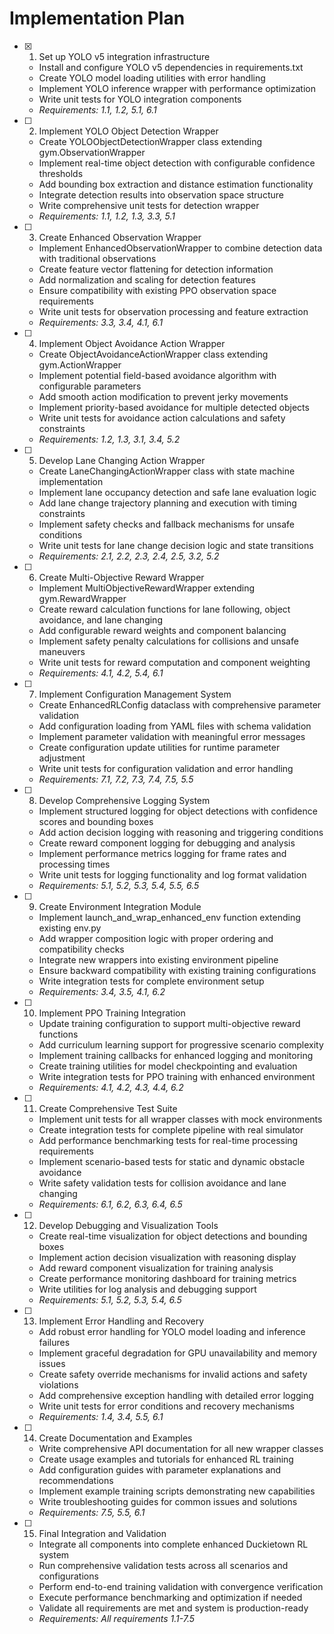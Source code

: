 # Implementation Plan

- [x] 1. Set up YOLO v5 integration infrastructure
  - Install and configure YOLO v5 dependencies in requirements.txt
  - Create YOLO model loading utilities with error handling
  - Implement YOLO inference wrapper with performance optimization
  - Write unit tests for YOLO integration components
  - _Requirements: 1.1, 1.2, 5.1, 6.1_

- [ ] 2. Implement YOLO Object Detection Wrapper
  - Create YOLOObjectDetectionWrapper class extending gym.ObservationWrapper
  - Implement real-time object detection with configurable confidence thresholds
  - Add bounding box extraction and distance estimation functionality
  - Integrate detection results into observation space structure
  - Write comprehensive unit tests for detection wrapper
  - _Requirements: 1.1, 1.2, 1.3, 3.3, 5.1_

- [ ] 3. Create Enhanced Observation Wrapper
  - Implement EnhancedObservationWrapper to combine detection data with traditional observations
  - Create feature vector flattening for detection information
  - Add normalization and scaling for detection features
  - Ensure compatibility with existing PPO observation space requirements
  - Write unit tests for observation processing and feature extraction
  - _Requirements: 3.3, 3.4, 4.1, 6.1_

- [ ] 4. Implement Object Avoidance Action Wrapper
  - Create ObjectAvoidanceActionWrapper class extending gym.ActionWrapper
  - Implement potential field-based avoidance algorithm with configurable parameters
  - Add smooth action modification to prevent jerky movements
  - Implement priority-based avoidance for multiple detected objects
  - Write unit tests for avoidance action calculations and safety constraints
  - _Requirements: 1.2, 1.3, 3.1, 3.4, 5.2_

- [ ] 5. Develop Lane Changing Action Wrapper
  - Create LaneChangingActionWrapper class with state machine implementation
  - Implement lane occupancy detection and safe lane evaluation logic
  - Add lane change trajectory planning and execution with timing constraints
  - Implement safety checks and fallback mechanisms for unsafe conditions
  - Write unit tests for lane change decision logic and state transitions
  - _Requirements: 2.1, 2.2, 2.3, 2.4, 2.5, 3.2, 5.2_

- [ ] 6. Create Multi-Objective Reward Wrapper
  - Implement MultiObjectiveRewardWrapper extending gym.RewardWrapper
  - Create reward calculation functions for lane following, object avoidance, and lane changing
  - Add configurable reward weights and component balancing
  - Implement safety penalty calculations for collisions and unsafe maneuvers
  - Write unit tests for reward computation and component weighting
  - _Requirements: 4.1, 4.2, 5.4, 6.1_

- [ ] 7. Implement Configuration Management System
  - Create EnhancedRLConfig dataclass with comprehensive parameter validation
  - Add configuration loading from YAML files with schema validation
  - Implement parameter validation with meaningful error messages
  - Create configuration update utilities for runtime parameter adjustment
  - Write unit tests for configuration validation and error handling
  - _Requirements: 7.1, 7.2, 7.3, 7.4, 7.5, 5.5_

- [ ] 8. Develop Comprehensive Logging System
  - Implement structured logging for object detections with confidence scores and bounding boxes
  - Add action decision logging with reasoning and triggering conditions
  - Create reward component logging for debugging and analysis
  - Implement performance metrics logging for frame rates and processing times
  - Write unit tests for logging functionality and log format validation
  - _Requirements: 5.1, 5.2, 5.3, 5.4, 5.5, 6.5_

- [ ] 9. Create Environment Integration Module
  - Implement launch_and_wrap_enhanced_env function extending existing env.py
  - Add wrapper composition logic with proper ordering and compatibility checks
  - Integrate new wrappers into existing environment pipeline
  - Ensure backward compatibility with existing training configurations
  - Write integration tests for complete environment setup
  - _Requirements: 3.4, 3.5, 4.1, 6.2_

- [ ] 10. Implement PPO Training Integration
  - Update training configuration to support multi-objective reward functions
  - Add curriculum learning support for progressive scenario complexity
  - Implement training callbacks for enhanced logging and monitoring
  - Create training utilities for model checkpointing and evaluation
  - Write integration tests for PPO training with enhanced environment
  - _Requirements: 4.1, 4.2, 4.3, 4.4, 6.2_

- [ ] 11. Create Comprehensive Test Suite
  - Implement unit tests for all wrapper classes with mock environments
  - Create integration tests for complete pipeline with real simulator
  - Add performance benchmarking tests for real-time processing requirements
  - Implement scenario-based tests for static and dynamic obstacle avoidance
  - Write safety validation tests for collision avoidance and lane changing
  - _Requirements: 6.1, 6.2, 6.3, 6.4, 6.5_

- [ ] 12. Develop Debugging and Visualization Tools
  - Create real-time visualization for object detections and bounding boxes
  - Implement action decision visualization with reasoning display
  - Add reward component visualization for training analysis
  - Create performance monitoring dashboard for training metrics
  - Write utilities for log analysis and debugging support
  - _Requirements: 5.1, 5.2, 5.3, 5.4, 6.5_

- [ ] 13. Implement Error Handling and Recovery
  - Add robust error handling for YOLO model loading and inference failures
  - Implement graceful degradation for GPU unavailability and memory issues
  - Create safety override mechanisms for invalid actions and safety violations
  - Add comprehensive exception handling with detailed error logging
  - Write unit tests for error conditions and recovery mechanisms
  - _Requirements: 1.4, 3.4, 5.5, 6.1_

- [ ] 14. Create Documentation and Examples
  - Write comprehensive API documentation for all new wrapper classes
  - Create usage examples and tutorials for enhanced RL training
  - Add configuration guides with parameter explanations and recommendations
  - Implement example training scripts demonstrating new capabilities
  - Write troubleshooting guides for common issues and solutions
  - _Requirements: 7.5, 5.5, 6.1_

- [ ] 15. Final Integration and Validation
  - Integrate all components into complete enhanced Duckietown RL system
  - Run comprehensive validation tests across all scenarios and configurations
  - Perform end-to-end training validation with convergence verification
  - Execute performance benchmarking and optimization if needed
  - Validate all requirements are met and system is production-ready
  - _Requirements: All requirements 1.1-7.5_